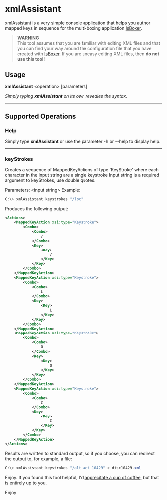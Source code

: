 # xmlAssistant
xmlAssistant is a very simple console application that 
helps you author mapped keys in sequence for the multi-boxing application [IsBoxer](https://isboxer.com/). 

>**WARNING**<br />
> This tool assumes that you are familiar with editing XML files and that you can find your way around the configuration file that you have created with [IsBoxer](https://isboxer.com/).
> If you are uneasy editing XML files, then **do not use this tool!**


## Usage
**xmlAssistant** &lt;operation&gt; [parameters]

*Simply typing **xmlAssistant** on its own reveales the syntax.*

---

## Supported Operations

### Help
Simply type **xmlAssistant** or use the parameter -h or --help to display help. 

---

### keyStrokes
Creates a sequence of MappedKeyActions of type 'KeyStroke' where each character in the input string are a single keystroke Input string is a required argument to keyStrokes, use double quotes.

Parameters: &lt;input string&gt;
Example:
```csharp
C:\> xmlAssistant keystrokes "/loc"
```
Produces the following output: 
```xml
<Actions>
    <MappedKeyAction xsi:type="Keystroke">
        <Combo>
            <Combo>
                /
            </Combo>
            <Key>
                <Key>
                    /
                </Key>
            </Key>
        </Combo>
    </MappedKeyAction>
    <MappedKeyAction xsi:type="Keystroke">
        <Combo>
            <Combo>
                L
            </Combo>
            <Key>
                <Key>
                    L
                </Key>
            </Key>
        </Combo>
    </MappedKeyAction>
    <MappedKeyAction xsi:type="Keystroke">
        <Combo>
            <Combo>
                O
            </Combo>
            <Key>
                <Key>
                    O
                </Key>
            </Key>
        </Combo>
    </MappedKeyAction>
    <MappedKeyAction xsi:type="Keystroke">
        <Combo>
            <Combo>
                C
            </Combo>
            <Key>
                <Key>
                    C
                </Key>
            </Key>
        </Combo>
    </MappedKeyAction>
</Actions>

```
Results are written to standard output, so if you choose, you can redirect the output to, for example, a file: 

```csharp
C:\> xmlAssistant keystrokes "/alt act 10429" > disc10429.xml
```

Enjoy. 
If you found this tool helpful, I'd [apprecitate a cup of coffee](https://ko-fi.com/digitaldias), but that is entirely up to you. 

Enjoy

